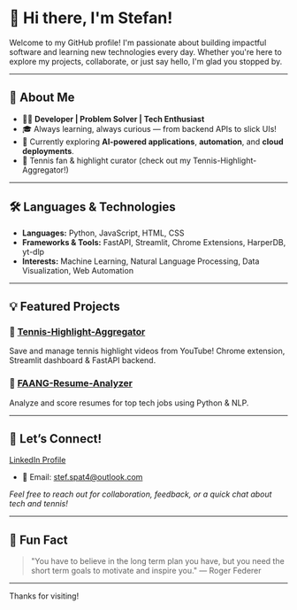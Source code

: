 # 👋 Hi there, I'm Stefan!

Welcome to my GitHub profile! I'm passionate about building impactful software and learning new technologies every day. Whether you're here to explore my projects, collaborate, or just say hello, I'm glad you stopped by.

---

## 🚀 About Me

- 🧑‍💻 **Developer | Problem Solver | Tech Enthusiast**
- 🎓 Always learning, always curious — from backend APIs to slick UIs!
- 🌱 Currently exploring **AI-powered applications**, **automation**, and **cloud deployments**.
- 🎾 Tennis fan & highlight curator (check out my Tennis-Highlight-Aggregator!)

---

## 🛠️ Languages & Technologies

- **Languages:** Python, JavaScript, HTML, CSS
- **Frameworks & Tools:** FastAPI, Streamlit, Chrome Extensions, HarperDB, yt-dlp
- **Interests:** Machine Learning, Natural Language Processing, Data Visualization, Web Automation

---

## 💡 Featured Projects

### 🎾 [Tennis-Highlight-Aggregator](https://github.com/stefos41/Tennis-Highlight-Aggregator)
Save and manage tennis highlight videos from YouTube! Chrome extension, Streamlit dashboard & FastAPI backend.

### 🤖 [FAANG-Resume-Analyzer](https://github.com/stefos41/FAANG-Resume-Analyzer)
Analyze and score resumes for top tech jobs using Python & NLP.

---

## 🤝 Let’s Connect!

[LinkedIn Profile](https://www.linkedin.com/in/stefan-spatariu-b03bb7369/?trk=opento_sprofile_topcard)
- 📧 Email: stef.spat4@outlook.com

*Feel free to reach out for collaboration, feedback, or a quick chat about tech and tennis!*

---

## 🌟 Fun Fact

> "You have to believe in the long term plan you have, but you need the short term goals to motivate and inspire you." — Roger Federer

---

Thanks for visiting! 

<!--
**stefos41/stefos41** is a ✨ _special_ ✨ repository because its `README.md` (this file) appears on your GitHub profile.

Here are some ideas to get you started:

- 🔭 I’m currently working on ...
- 🌱 I’m currently learning ...
- 👯 I’m looking to collaborate on ...
- 🤔 I’m looking for help with ...
- 💬 Ask me about ...
- 📫 How to reach me: ...
- 😄 Pronouns: ...
- ⚡ Fun fact: ...
-->
